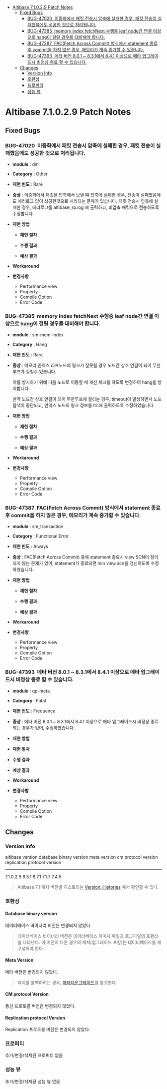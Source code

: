 <!-- START doctoc generated TOC please keep comment here to allow auto update -->
<!-- DON'T EDIT THIS SECTION, INSTEAD RE-RUN doctoc TO UPDATE -->


- [Altibase 7.1.0.2.9 Patch Notes](#altibase-71029-patch-notes)
  - [Fixed Bugs](#fixed-bugs)
    - [BUG-47020  이중화에서 패킷 전송시 압축에 실패한 경우, 패킷 전송이 실패했음에도 성공한 것으로 처리됩니다.](#bug-47020-%EC%9D%B4%EC%A4%91%ED%99%94%EC%97%90%EC%84%9C-%ED%8C%A8%ED%82%B7-%EC%A0%84%EC%86%A1%EC%8B%9C-%EC%95%95%EC%B6%95%EC%97%90-%EC%8B%A4%ED%8C%A8%ED%95%9C-%EA%B2%BD%EC%9A%B0-%ED%8C%A8%ED%82%B7-%EC%A0%84%EC%86%A1%EC%9D%B4-%EC%8B%A4%ED%8C%A8%ED%96%88%EC%9D%8C%EC%97%90%EB%8F%84-%EC%84%B1%EA%B3%B5%ED%95%9C-%EA%B2%83%EC%9C%BC%EB%A1%9C-%EC%B2%98%EB%A6%AC%EB%90%A9%EB%8B%88%EB%8B%A4)
    - [BUG-47385  memory index fetchNext 수행중 leaf node간 연결 이상으로 hang이 걸릴 경우를 대비해야 합니다.](#bug-47385-memory-index-fetchnext-%EC%88%98%ED%96%89%EC%A4%91-leaf-node%EA%B0%84-%EC%97%B0%EA%B2%B0-%EC%9D%B4%EC%83%81%EC%9C%BC%EB%A1%9C-hang%EC%9D%B4-%EA%B1%B8%EB%A6%B4-%EA%B2%BD%EC%9A%B0%EB%A5%BC-%EB%8C%80%EB%B9%84%ED%95%B4%EC%95%BC-%ED%95%A9%EB%8B%88%EB%8B%A4)
    - [BUG-47387  FAC(Fetch Across Commit) 방식에서 statement 종료 후 commit을 하지 않은 경우, 메모리가 계속 증가할 수 있습니다.](#bug-47387-facfetch-across-commit-%EB%B0%A9%EC%8B%9D%EC%97%90%EC%84%9C-statement-%EC%A2%85%EB%A3%8C-%ED%9B%84-commit%EC%9D%84-%ED%95%98%EC%A7%80-%EC%95%8A%EC%9D%80-%EA%B2%BD%EC%9A%B0-%EB%A9%94%EB%AA%A8%EB%A6%AC%EA%B0%80-%EA%B3%84%EC%86%8D-%EC%A6%9D%EA%B0%80%ED%95%A0-%EC%88%98-%EC%9E%88%EC%8A%B5%EB%8B%88%EB%8B%A4)
    - [BUG-47393  메타 버전 8.0.1 \~ 8.3.1에서 8.4.1 이상으로 메타 업그레이드시 비정상 종료 할 수 있습니다.](#bug-47393-%EB%A9%94%ED%83%80-%EB%B2%84%EC%A0%84-801-%5C-831%EC%97%90%EC%84%9C-841-%EC%9D%B4%EC%83%81%EC%9C%BC%EB%A1%9C-%EB%A9%94%ED%83%80-%EC%97%85%EA%B7%B8%EB%A0%88%EC%9D%B4%EB%93%9C%EC%8B%9C-%EB%B9%84%EC%A0%95%EC%83%81-%EC%A2%85%EB%A3%8C-%ED%95%A0-%EC%88%98-%EC%9E%88%EC%8A%B5%EB%8B%88%EB%8B%A4)
  - [Changes](#changes)
    - [Version Info](#version-info)
    - [호환성](#%ED%98%B8%ED%99%98%EC%84%B1)
    - [프로퍼티](#%ED%94%84%EB%A1%9C%ED%8D%BC%ED%8B%B0)
    - [성능 뷰](#%EC%84%B1%EB%8A%A5-%EB%B7%B0)

<!-- END doctoc generated TOC please keep comment here to allow auto update -->

Altibase 7.1.0.2.9 Patch Notes
==============================

Fixed Bugs
----------

### BUG-47020  이중화에서 패킷 전송시 압축에 실패한 경우, 패킷 전송이 실패했음에도 성공한 것으로 처리됩니다.

-   **module** : dm

-   **Category** : Other

-   **재현 빈도** : Rare

-   **증상** : 이중화에서 패킷을 압축해서 보낼 때 압축에 실패한 경우,
    전송이 실패했음에도 에러로그 없이 성공한것으로 처리되는 문제가
    있습니다. 패킷 전송시 압축에 실패한 경우, 에러로그를
    altibase\_rp.log 에 출력하고, 비압축 패킷으로 전송하도록 수정합니다.

-   **재현 방법**

    -   **재현 절차**

    -   **수행 결과**

    -   **예상 결과**

-   **Workaround**

-   **변경사항**

    -   Performance view
    -   Property
    -   Compile Option
    -   Error Code

### BUG-47385  memory index fetchNext 수행중 leaf node간 연결 이상으로 hang이 걸릴 경우를 대비해야 합니다.

-   **module** : sm-mem-index

-   **Category** : Hang

-   **재현 빈도** : Rare

-   **증상** : 메모리 인덱스 리프노드의 링크가 잘못될 경우 노드간 상호
    연결이 되어 무한루프가 걸릴수 있습니다.

    이를 방지하기 위해 다음 노드로 이동할 때 세션 체크를 하도록 변경하여
    hang을 방지합니다.

    만약 노드간 상호 연결이 되어 무한루프에 걸리는 경우, timeout이
    발생하면서 노드 탐색이 중단되고, 인덱스 노드의 링크 정보를 trc에
    출력하도록 수정하였습니다.

-   **재현 방법**

    -   **재현 절차**

    -   **수행 결과**

    -   **예상 결과**

-   **Workaround**

-   **변경사항**

    -   Performance view
    -   Property
    -   Compile Option
    -   Error Code

### BUG-47387  FAC(Fetch Across Commit) 방식에서 statement 종료 후 commit을 하지 않은 경우, 메모리가 계속 증가할 수 있습니다.

-   **module** : sm\_transaction

-   **Category** : Functional Error

-   **재현 빈도** : Always

-   **증상** : FAC(Fetch Across Commit) 중에 statement 종료시 view SCN이 정리되지 않는 문제가 있어, statement가 종료되면 min view scn을 갱신하도록 수정하였습니다.

-   **재현 방법**

    -   **재현 절차**

    -   **수행 결과**

    -   **예상 결과**

-   **Workaround**

-   **변경사항**

    -   Performance view
    -   Property
    -   Compile Option
    -   Error Code

### BUG-47393  메타 버전 8.0.1 \~ 8.3.1에서 8.4.1 이상으로 메타 업그레이드시 비정상 종료 할 수 있습니다.

-   **module** : qp-meta

-   **Category** : Fatal

-   **재현 빈도** : Frequence

-   **증상** : 메타 버전 8.0.1 \~ 8.3.1에서 8.4.1 이상으로 메타 업그레이드시 비정상 종료되는 경우가 있어, 수정하였습니다.

-   **재현 방법**
-   **재현 절차**

-   **수행 결과**

-   **예상 결과**

-   **Workaround**

-   **변경사항**

    -   Performance view
    -   Property
    -   Compile Option
    -   Error Code

Changes
-------

### Version Info

  altibase version   database binary version   meta version   cm protocol version   replication protocol version
------------------ ------------------------- -------------- --------------------- ------------------------------
  7.1.0.2.9          6.5.1                     8.7.1          7.1.7                 7.4.5                       

> Altibase 7.1 패치 버전별 히스토리는 [Version\_Histories](https://github.com/ALTIBASE/Documents/blob/master/PatchNotes/Altibase_7_1_Version_Histories.md) 에서 확인할 수 있다.

### 호환성

#### Database binary version

데이터베이스 바이너리 버전은 변경되지 않았다.

> 데이터베이스 바이너리 버전은 데이터베이스 이미지 파일과 로그파일의
> 호환성을 나타낸다. 이 버전이 다른 경우의 패치(업그레이드 포함)는
> 데이터베이스를 재구성해야 한다.

#### Meta Version

메타 버전은 변경되지 않았다.

> 패치를 롤백하려는 경우, [메타다운그레이드](https://github.com/ALTIBASE/Documents/blob/master/Manuals/Altibase_7.1/kor/Installation.md#%EB%A9%94%ED%83%80-%EB%8B%A4%EC%9A%B4%EA%B7%B8%EB%A0%88%EC%9D%B4%EB%93%9Cmeta-downgrade)를 참고한다.

#### CM protocol Version

통신 프로토콜 버전은 변경되지 않았다.

#### Replication protocol Version

Replication 프로토콜 버전은 변경되지 않았다.

### 프로퍼티

추가/변경/삭제된 프로퍼티 없음

### 성능 뷰

추가/변경/삭제된 성능 뷰 없음
